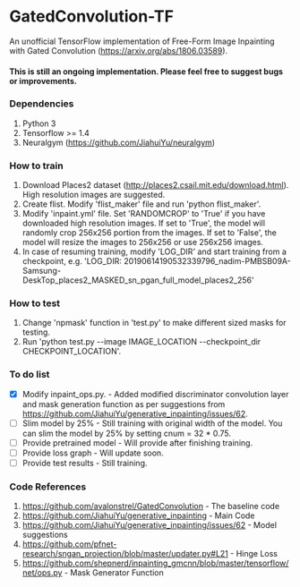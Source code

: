 # GatedConvolution-TF
An unofficial TensorFlow implementation of Free-Form Image Inpainting with Gated Convolution (https://arxiv.org/abs/1806.03589).

#### This is still an ongoing implementation. Please feel free to suggest bugs or improvements. 

### Dependencies
1. Python 3
2. Tensorflow >= 1.4
3. Neuralgym (https://github.com/JiahuiYu/neuralgym)

### How to train
1. Download Places2 dataset (http://places2.csail.mit.edu/download.html). High resolution images are suggested.
2. Create flist. Modify 'flist_maker' file and run 'python flist_maker'.
3. Modify 'inpaint.yml' file. Set 'RANDOMCROP' to 'True' if you have downloaded high resolution images. If set to 'True', the model will randomly crop 256x256 portion from the images. If set to 'False', the model will resize the images to 256x256 or use 256x256 images.
4. In case of resuming training, modify 'LOG_DIR' and start training from a checkpoint, e.g. 'LOG_DIR: 20190614190532339796_nadim-PMBSB09A-Samsung-DeskTop_places2_MASKED_sn_pgan_full_model_places2_256'

### How to test
1. Change 'npmask' function in 'test.py' to make different sized masks for testing.
2. Run 'python test.py --image IMAGE_LOCATION --checkpoint_dir CHECKPOINT_LOCATION'.

### To do list
- [x] Modify inpaint_ops.py. - Added modified discriminator convolution layer and mask generation function as per suggestions from https://github.com/JiahuiYu/generative_inpainting/issues/62. 
- [ ] Slim model by 25% -  Still training with original width of the model. You can slim the model by 25% by setting cnum = 32 * 0.75.
- [ ] Provide pretrained model - Will provide after finishing training.
- [ ] Provide loss graph - Will update soon.
- [ ] Provide test results - Still training.

### Code References
1. https://github.com/avalonstrel/GatedConvolution - The baseline code
2. https://github.com/JiahuiYu/generative_inpainting - Main Code 
3. https://github.com/JiahuiYu/generative_inpainting/issues/62 - Model suggestions
4. https://github.com/pfnet-research/sngan_projection/blob/master/updater.py#L21 - Hinge Loss
5. https://github.com/shepnerd/inpainting_gmcnn/blob/master/tensorflow/net/ops.py - Mask Generator Function
